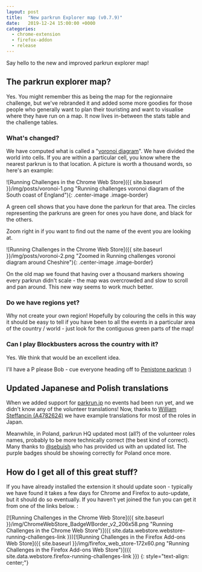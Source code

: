 ```yaml
---
layout: post
title:  "New parkrun Explorer map (v0.7.9)"
date:   2019-12-24 15:00:00 +0000
categories:
  - chrome-extension
  - firefox-addon
  - release
---
```


Say hello to the new and improved parkrun explorer map!

## The parkrun explorer map?

Yes. You might remember this as being the map for the regionnaire challenge, but we've rebranded it and 
added some more goodies for those people who generally want to plan their touristing and want to 
visualise where they have run on a map. It now lives in-between the stats table and the challenge tables.

### What's changed?

We have computed what is called a "[voronoi diagram](https://en.wikipedia.org/wiki/Voronoi_diagram)". We 
have divided the world into cells. If you are within a particular cell, you know where the 
nearest parkrun is to that location. A picture is worth a thousand words, so here's an example:

![Running Challenges in the Chrome Web Store]({{ site.baseurl }}/img/posts/voronoi-1.png "Running challenges voronoi diagram of the South coast of England"){: .center-image .image-border}

A green cell shows that you have done the parkrun for that area. The circles representing the parkruns 
are green for ones you have done, and black for the others.

Zoom right in if you want to find out the name of the event you are looking at.

![Running Challenges in the Chrome Web Store]({{ site.baseurl }}/img/posts/voronoi-2.png "Zoomed in Running challenges voronoi diagram around Cheshire"){: .center-image .image-border}

On the old map we found that having over a thousand markers showing every parkrun didn't scale - 
the map was overcrowded and slow to scroll and pan around. This new way seems to work much better.

### Do we have regions yet?

Why not create your own region! Hopefully by colouring the cells in this way it should be easy to tell if you 
have been to all the events in a particular area of the country / world - just look for the contiguous green 
parts of the map!

### Can I play Blockbusters across the country with it?

Yes. We think that would be an excellent idea. 

I'll have a P please Bob - cue everyone heading off to [Penistone parkrun](https://www.parkrun.org.uk/penistone/) :)

## Updated Japanese and Polish translations

When we added support for [parkrun.jp](https://www.parkrun.jp/) no events had been run yet, and we didn't know any
of the volunteer translations! Now, thanks to [William Steffancin (A4782624)](https://www.parkrun.org.uk/parkrunner/4782624/all/) we have example translations for most of the roles in Japan.

Meanwhile, in Poland, parkrun HQ updated most (all?) of the volunteer roles names, probably to be more technically
correct (the best kind of correct). Many thanks to [@sebuish](https://github.com/sebiush) who has provided us with 
an updated list. The purple badges should be showing correctly for Poland once more.

## How do I get all of this great stuff?

If you have already installed the extension it should update soon - typically we
have found it takes a few days for Chrome and Firefox to auto-update, but it should
do so eventually.  If you haven't yet joined the fun you can get it from one of
the links below. :

[![Running Challenges in the Chrome Web Store]({{ site.baseurl }}/img/ChromeWebStore_BadgeWBorder_v2_206x58.png "Running Challenges in the Chrome Web Store")]({{ site.data.webstore.webstore-running-challenges-link }})[![Running Challenges in the Firefox Add-ons Web Store]({{ site.baseurl }}/img/firefox_web_store-172x60.png "Running Challenges in the Firefox Add-ons Web Store")]({{ site.data.webstore.firefox-running-challenges-link }})
{: style="text-align: center;"}
